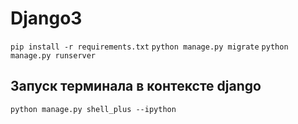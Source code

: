 # Django3
 `pip install -r requirements.txt`
 `python manage.py migrate`
 `python manage.py runserver`

## Запуск терминала в контексте django
`python manage.py shell_plus --ipython`
